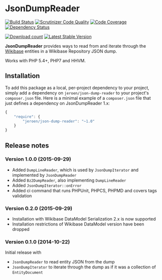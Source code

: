 # JsonDumpReader

[![Build Status](https://secure.travis-ci.org/JeroenDeDauw/JsonDumpReader.png?branch=master)](http://travis-ci.org/JeroenDeDauw/JsonDumpReader)
[![Scrutinizer Code Quality](https://scrutinizer-ci.com/g/JeroenDeDauw/JsonDumpReader/badges/quality-score.png?b=master)](https://scrutinizer-ci.com/g/JeroenDeDauw/JsonDumpReader/?branch=master)
[![Code Coverage](https://scrutinizer-ci.com/g/JeroenDeDauw/JsonDumpReader/badges/coverage.png?b=master)](https://scrutinizer-ci.com/g/JeroenDeDauw/JsonDumpReader/?branch=master)
[![Dependency Status](https://www.versioneye.com/php/jeroen:json-dump-reader/dev-master/badge.svg)](https://www.versioneye.com/php/jeroen:json-dump-reader/dev-master)

[![Download count](https://poser.pugx.org/jeroen/json-dump-reader/d/total.png)](https://packagist.org/packages/jeroen/json-dump-reader)
[![Latest Stable Version](https://poser.pugx.org/jeroen/json-dump-reader/version.png)](https://packagist.org/packages/jeroen/json-dump-reader)

**JsonDumpReader** provides ways to read from and iterate through the [Wikibase](http://wikiba.se/)
entities in a Wikibase Repository JSON dump.

Works with PHP 5.4+, PHP7 and HHVM.

## Installation

To add this package as a local, per-project dependency to your project, simply add a
dependency on `jeroen/json-dump-reader` to your project's `composer.json` file.
Here is a minimal example of a `composer.json` file that just defines a dependency on
JsonDumpReader 1.x:

```js
{
    "require": {
        "jeroen/json-dump-reader": "~1.0"
    }
}
```

## Release notes

### Version 1.0.0 (2015-09-29)

* Added `DumpLineReader`, which is used by `JsonDumpIterator` and implemented by `JsonDumpReader`
* Added `Bz2DumpReader`, also implementing `DumpLineReader`
* Added `JsonDumpIterator::onError`
* Added ci command that runs PHPUnit, PHPCS, PHPMD and covers tags validation

### Version 0.2.0 (2015-09-29)

* Installation with Wikibase DataModel Serialization 2.x is now supported
* Installation restrictions of Wikibase DataModel version have been dropped

### Version 0.1.0 (2014-10-22)

Initial release with

* `JsonDumpReader` to read entity JSON from the dump
* `JsonDumpIterator` to iterate through the dump as if it was a collection of `EntityDocument`
